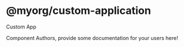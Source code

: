@myorg/custom-application
===============================================
Custom App

Component Authors, provide some documentation for your users here!